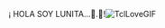  ¡ HOLA SOY LUNITA...🌝.👋!![TclLoveGIF](https://github.com/user-attachments/assets/d5436b56-be1c-419a-babc-74f6f3f012f8)


<!--
**lunita2025/lunita2025** is a ✨ _special_ ✨ repository because its `README.md` (this file) appears on your GitHub profile.

Here are some ideas to get you started:

- 🔭 I’m currently working on ...
- 🌱 I’m currently learning ...
- 👯 I’m looking to collaborate on ...
- 🤔 I’m looking for help with ...
- 💬 Ask me about ...
- 📫 How to reach me: ...
- 😄 Pronouns: ...
- ⚡ Fun fact: ...
-->
